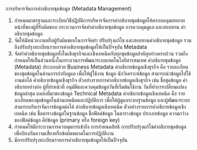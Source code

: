 การบริหารจัดการคําอธิบายชุดข้อมูล (Metadata Management)
1. กำหนดมาตรฐานและระเบียบวิธีปฏิบัติการบริหารจัดการคำอธิบายชุดข้อมูลให้ครอบคลุมบทบาท
หน้าที่ของผู้ที่รับผิดชอบ กระบวนการจัดทำคำอธิบายชุดข้อมูล การควบคุมดูแล และสอบทาน
คําอธิบายชุดข้อมูล
2. จัดให้มีหน่วยงานหรือผู้รับผิดชอบในการจัดทำ ปรับปรุงแก้ไข และสอบทานคำอธิบายชุดข้อมูล
รวมถึงปรับปรุงทะเบียนรายการคำอธิบายชุดข้อมูลให้เป็นปัจจุบัน
Metadata
3. จัดทำคำอธิบายชุดข้อมูลทั้งในเชิงธุรกิจและเชิงเทคนิคกับทุกชุดข้อมูลสำคัญอย่างครบถ้วน รวมถึง
กําหนดให้เป็นส่วนหนึ่งในกระบวนการพัฒนาระบบเทคโนโลยีสารสนเทศ
คําอธิบายชุดข้อมูล (Metadata) ประกอบด้วย
Business Metadata
คำอธิบายข้อมูลเชิงธุรกิจ คือ รายละเอียดของชุดข้อมูลในด้านการกำกับดูแล เพื่อให้ผู้ใช้งาน
ข้อมูล นักวิเคราะห์ข้อมูล สามารถนำข้อมูลไปใช้งานต่อได้
คำอธิบายข้อมูลเชิงธุรกิจ ตัวอย่างรายการคำอธิบายข้อมูลเชิงธุรกิจ เช่น ชื่อชุดข้อมูล คำอธิบายอย่างย่อ ผู้ที่ทำหน้าที่
อนุมัติและควบคุมข้อมูลวันที่เริ่มต้นใช้งาน วันที่ทำการเปลี่ยนแปลงข้อมูลล่าสุด แหล่งที่มาของข้อมูล
Technical Metadata
คําอธิบายข้อมูลเชิงเทคนิค คือ รายละเอียดของชุดข้อมูลในด้านเทคนิคและปฏิบัติการ
เพื่อให้ผู้ดูแลระบบฐานข้อมูล และผู้พัฒนาระบบ สามารถบริหารจัดการข้อมูลต่อได้
คำอธิบายข้อมูลเชิงเทคนิค ตัวอย่างรายการคำอธิบายข้อมูลเชิงเทคนิค เช่น ชื่อตารางข้อมูลในฐานข้อมูล ชื่อฟิลด์ข้อมูล
ในตารางข้อมูล ประเภทข้อมูล ความกว้างของฟิลด์ข้อมูล คีย์ข้อมูล (primary หรือ foreign key)
4. กำหนดให้มีกระบวนการควบคุมการเข้าถึง การกำหนดสิทธิ การปรับปรุงแก้ไขคำอธิบายชุดข้อมูล
เพื่อป้องกันความเสี่ยงหรือข้อผิดพลาดในการปฏิบัติงาน
5. มีการปรับปรุงทะเบียนรายการคำอธิบายชุดข้อมูลให้เป็นปัจจุบัน
